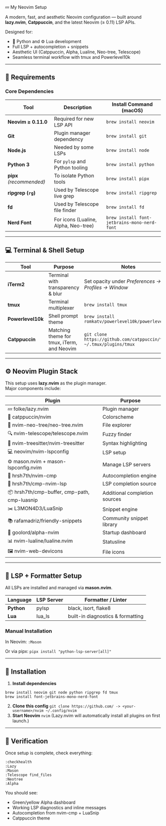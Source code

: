  💤 My Neovim Setup

A modern, fast, and aesthetic Neovim configuration — built around **lazy.nvim**, **Catppuccin**, and the latest Neovim (≥ 0.11) LSP APIs.

Designed for:
- 🐍 Python and ⚙️ Lua development  
- Full LSP + autocompletion + snippets  
- Aesthetic UI (Catppuccin, Alpha, Lualine, Neo-tree, Telescope)  
- Seamless terminal workflow with tmux and Powerlevel10k  

---

## 🧩 Requirements

### Core Dependencies

| Tool | Description | Install Command (macOS) |
|-------|--------------|--------------------------|
| **Neovim ≥ 0.11.0** | Required for new LSP API | `brew install neovim` |
| **Git** | Plugin manager dependency | `brew install git` |
| **Node.js** | Needed by some LSPs | `brew install node` |
| **Python 3** | For `pylsp` and Python tooling | `brew install python` |
| **pipx** *(recommended)* | To isolate Python tools | `brew install pipx` |
| **ripgrep (`rg`)** | Used by Telescope live grep | `brew install ripgrep` |
| **fd** | Used by Telescope file finder | `brew install fd` |
| **Nerd Font** | For icons (Lualine, Alpha, Neo-tree) | `brew install font-jetbrains-mono-nerd-font` |

---

## 💻 Terminal & Shell Setup

| Tool | Purpose | Notes |
|------|----------|-------|
| **iTerm2** | Terminal with transparency & blur | Set opacity under *Preferences → Profiles → Window* |
| **tmux** | Terminal multiplexer | `brew install tmux` |
| **Powerlevel10k** | Shell prompt theme | `brew install romkatv/powerlevel10k/powerlevel10k` |
| **Catppuccin** | Matching theme for tmux, iTerm, and Neovim | `git clone https://github.com/catppuccin/tmux ~/.tmux/plugins/tmux` |

---

## ⚙️ Neovim Plugin Stack

This setup uses **lazy.nvim** as the plugin manager.  
Major components include:

| Plugin | Purpose |
|---------|----------|
| 💤 folke/lazy.nvim | Plugin manager |
| 🎨 catppuccin/nvim | Colorscheme |
| 📁 nvim-neo-tree/neo-tree.nvim | File explorer |
| 🔍 nvim-telescope/telescope.nvim | Fuzzy finder |
| 🌲 nvim-treesitter/nvim-treesitter | Syntax highlighting |
| 💻 neovim/nvim-lspconfig | LSP setup |
| ⚙️ mason.nvim + mason-lspconfig.nvim | Manage LSP servers |
| 🧠 hrsh7th/nvim-cmp | Autocompletion engine |
| 💬 hrsh7th/cmp-nvim-lsp | LSP completion source |
| 📦 hrsh7th/cmp-buffer, cmp-path, cmp-luasnip | Additional completion sources |
| ✂️ L3MON4D3/LuaSnip | Snippet engine |
| 📚 rafamadriz/friendly-snippets | Community snippet library |
| 🏁 goolord/alpha-nvim | Startup dashboard |
| 📊 nvim-lualine/lualine.nvim | Statusline |
| 🖼️ nvim-web-devicons | File icons |

---

## 🧠 LSP + Formatter Setup

All LSPs are installed and managed via **mason.nvim**.

| Language | LSP Server | Formatter / Linter |
|-----------|-------------|--------------------|
| **Python** | pylsp | black, isort, flake8 |
| **Lua** | lua_ls | built-in diagnostics & formatting |

### Manual Installation

In Neovim:
```:Mason```

Or via pipx:
```pipx install "python-lsp-server[all]"```

---

## 🚀 Installation

1. **Install dependencies**
```
brew install neovim git node python ripgrep fd tmux
brew install font-jetbrains-mono-nerd-font
```
2. **Clone this config**
```git clone https://github.com/ -> <your-username>/nvim ~/.config/nvim```
3. **Start Neovim**
```nvim``` (Lazy.nvim will automatically install all plugins on first launch.)

---

## 🧪 Verification

Once setup is complete, check everything:
```
:checkhealth
:Lazy
:Mason
:Telescope find_files
:Neotree
:Alpha
```

You should see:
- Green/yellow Alpha dashboard
- Working LSP diagnostics and inline messages
- Autocompletion from nvim-cmp + LuaSnip
- Catppuccin theme
